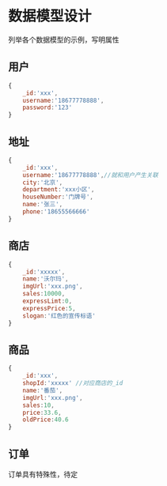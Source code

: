 # 数据模型设计

列举各个数据模型的示例，写明属性

## 用户

```js
{
    _id:'xxx',
    username:'18677778888',
    password:'123'
}
```

## 地址

```js
{
    _id:'xxx',
    username:'18677778888',//就和用户产生关联
    city:'北京',
    department:'xxx小区',
    houseNumber:'门牌号',
    name:'张三',
    phone:'18655566666'
}
```

## 商店

```js
{
    _id:'xxxxx',
    name:'沃尔玛',
    imgUrl:'xxx.png',
    sales:10000,
    expressLimt:0,
    expressPrice:5,
    slogan:'红色的宣传标语'
}
```

## 商品

```js
{
    _id:'xxx',
    shopId:'xxxxx' //对应商店的_id
    name:'番茄',
    imgUrl:'xxx.png',
    sales:10,
    price:33.6,
    oldPrice:40.6
}
```

## 订单

订单具有特殊性，待定